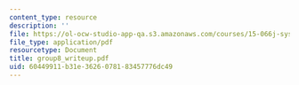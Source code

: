 ```yaml
---
content_type: resource
description: ''
file: https://ol-ocw-studio-app-qa.s3.amazonaws.com/courses/15-066j-system-optimization-and-analysis-for-manufacturing-summer-2003/60449911b31e3626078183457776dc49_group8_writeup.pdf
file_type: application/pdf
resourcetype: Document
title: group8_writeup.pdf
uid: 60449911-b31e-3626-0781-83457776dc49
---
```

